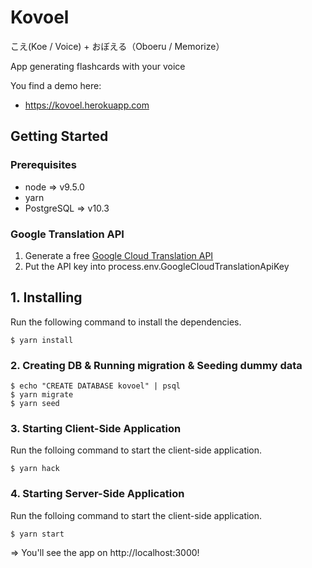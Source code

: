 # Kovoel
こえ(Koe / Voice) + おぼえる（Oboeru / Memorize）

App generating flashcards with your voice

You find a demo here:
- https://kovoel.herokuapp.com

## Getting Started
### Prerequisites

- node => v9.5.0
- yarn
- PostgreSQL => v10.3

### Google Translation API
1. Generate a free [Google Cloud Translation API](https://cloud.google.com/translate/docs/)
2. Put the API key into process.env.GoogleCloudTranslationApiKey

## 1. Installing

Run the following command to install the dependencies.
```
$ yarn install
```
### 2. Creating DB & Running migration & Seeding dummy data
```
$ echo "CREATE DATABASE kovoel" | psql
$ yarn migrate
$ yarn seed
```
### 3. Starting Client-Side Application
Run the folloing command to start the client-side application.
```
$ yarn hack
```
### 4. Starting Server-Side Application
Run the folloing command to start the client-side application.
```
$ yarn start
```
=> You'll see the app on http://localhost:3000!
